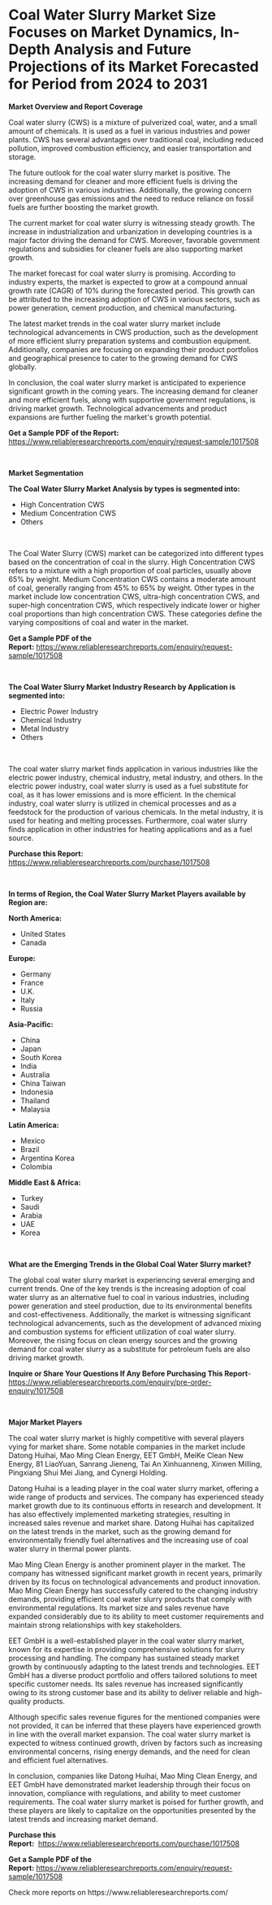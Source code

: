 <p><h1>Coal Water Slurry Market Size Focuses on Market Dynamics, In-Depth Analysis and Future Projections of its Market Forecasted for Period from 2024 to 2031</h1></p><p><strong>Market Overview and Report Coverage</strong></p>
<p><p>Coal water slurry (CWS) is a mixture of pulverized coal, water, and a small amount of chemicals. It is used as a fuel in various industries and power plants. CWS has several advantages over traditional coal, including reduced pollution, improved combustion efficiency, and easier transportation and storage.</p><p>The future outlook for the coal water slurry market is positive. The increasing demand for cleaner and more efficient fuels is driving the adoption of CWS in various industries. Additionally, the growing concern over greenhouse gas emissions and the need to reduce reliance on fossil fuels are further boosting the market growth.</p><p>The current market for coal water slurry is witnessing steady growth. The increase in industrialization and urbanization in developing countries is a major factor driving the demand for CWS. Moreover, favorable government regulations and subsidies for cleaner fuels are also supporting market growth.</p><p>The market forecast for coal water slurry is promising. According to industry experts, the market is expected to grow at a compound annual growth rate (CAGR) of 10% during the forecasted period. This growth can be attributed to the increasing adoption of CWS in various sectors, such as power generation, cement production, and chemical manufacturing.</p><p>The latest market trends in the coal water slurry market include technological advancements in CWS production, such as the development of more efficient slurry preparation systems and combustion equipment. Additionally, companies are focusing on expanding their product portfolios and geographical presence to cater to the growing demand for CWS globally.</p><p>In conclusion, the coal water slurry market is anticipated to experience significant growth in the coming years. The increasing demand for cleaner and more efficient fuels, along with supportive government regulations, is driving market growth. Technological advancements and product expansions are further fueling the market's growth potential.</p></p>
<p><strong>Get a Sample PDF of the Report:</strong> <a href="https://www.reliableresearchreports.com/enquiry/request-sample/1017508">https://www.reliableresearchreports.com/enquiry/request-sample/1017508</a></p>
<p>&nbsp;</p>
<p><strong>Market Segmentation</strong></p>
<p><strong>The Coal Water Slurry Market Analysis by types is segmented into:</strong></p>
<p><ul><li>High Concentration CWS</li><li>Medium Concentration CWS</li><li>Others</li></ul></p>
<p>&nbsp;</p>
<p><p>The Coal Water Slurry (CWS) market can be categorized into different types based on the concentration of coal in the slurry. High Concentration CWS refers to a mixture with a high proportion of coal particles, usually above 65% by weight. Medium Concentration CWS contains a moderate amount of coal, generally ranging from 45% to 65% by weight. Other types in the market include low concentration CWS, ultra-high concentration CWS, and super-high concentration CWS, which respectively indicate lower or higher coal proportions than high concentration CWS. These categories define the varying compositions of coal and water in the market.</p></p>
<p><strong>Get a Sample PDF of the Report:</strong>&nbsp;<a href="https://www.reliableresearchreports.com/enquiry/request-sample/1017508">https://www.reliableresearchreports.com/enquiry/request-sample/1017508</a></p>
<p>&nbsp;</p>
<p><strong>The Coal Water Slurry Market Industry Research by Application is segmented into:</strong></p>
<p><ul><li>Electric Power Industry</li><li>Chemical Industry</li><li>Metal Industry</li><li>Others</li></ul></p>
<p>&nbsp;</p>
<p><p>The coal water slurry market finds application in various industries like the electric power industry, chemical industry, metal industry, and others. In the electric power industry, coal water slurry is used as a fuel substitute for coal, as it has lower emissions and is more efficient. In the chemical industry, coal water slurry is utilized in chemical processes and as a feedstock for the production of various chemicals. In the metal industry, it is used for heating and melting processes. Furthermore, coal water slurry finds application in other industries for heating applications and as a fuel source.</p></p>
<p><strong>Purchase this Report:</strong>&nbsp; <a href="https://www.reliableresearchreports.com/purchase/1017508">https://www.reliableresearchreports.com/purchase/1017508</a></p>
<p>&nbsp;</p>
<p><strong>In terms of Region, the Coal Water Slurry Market Players available by Region are:</strong></p>
<p>
    <p> <strong> North America: </strong>
        <ul>
            <li>United States</li>
            <li>Canada</li>
        </ul>
        </p> 
    <p> <strong> Europe: </strong>
        <ul>
            <li>Germany</li>
            <li>France</li>
            <li>U.K.</li>
            <li>Italy</li>
            <li>Russia</li>
        </ul>
        </p> 
    <p> <strong> Asia-Pacific: </strong>
        <ul>
            <li>China</li>
            <li>Japan</li>
            <li>South Korea</li>
            <li>India</li>
            <li>Australia</li>
            <li>China Taiwan</li>
            <li>Indonesia</li>
            <li>Thailand</li>
            <li>Malaysia</li>
        </ul>
        </p> 
    <p> <strong> Latin America: </strong>
        <ul>
            <li>Mexico</li>
            <li>Brazil</li>
            <li>Argentina Korea</li>
            <li>Colombia</li>
        </ul>
        </p> 
    <p> <strong> Middle East & Africa: </strong>
        <ul>
            <li>Turkey</li>
            <li>Saudi</li>
            <li>Arabia</li>
            <li>UAE</li>
            <li>Korea</li>
        </ul>
    </p>
    </p>
<p>&nbsp;</p>
<p><strong>What are the Emerging Trends in the Global Coal Water Slurry market?</strong></p>
<p><p>The global coal water slurry market is experiencing several emerging and current trends. One of the key trends is the increasing adoption of coal water slurry as an alternative fuel to coal in various industries, including power generation and steel production, due to its environmental benefits and cost-effectiveness. Additionally, the market is witnessing significant technological advancements, such as the development of advanced mixing and combustion systems for efficient utilization of coal water slurry. Moreover, the rising focus on clean energy sources and the growing demand for coal water slurry as a substitute for petroleum fuels are also driving market growth.</p></p>
<p><strong>Inquire or Share Your Questions If Any Before Purchasing This Report</strong>- <a href="https://www.reliableresearchreports.com/enquiry/pre-order-enquiry/1017508">https://www.reliableresearchreports.com/enquiry/pre-order-enquiry/1017508</a></p>
<p>&nbsp;</p>
<p><strong>Major Market Players</strong></p>
<p><p>The coal water slurry market is highly competitive with several players vying for market share. Some notable companies in the market include Datong Huihai, Mao Ming Clean Energy, EET GmbH, MeiKe Clean New Energy, 81 LiaoYuan, Sanrang Jieneng, Tai An Xinhuanneng, Xinwen Milling, Pingxiang Shui Mei Jiang, and Cynergi Holding.</p><p>Datong Huihai is a leading player in the coal water slurry market, offering a wide range of products and services. The company has experienced steady market growth due to its continuous efforts in research and development. It has also effectively implemented marketing strategies, resulting in increased sales revenue and market share. Datong Huihai has capitalized on the latest trends in the market, such as the growing demand for environmentally friendly fuel alternatives and the increasing use of coal water slurry in thermal power plants.</p><p>Mao Ming Clean Energy is another prominent player in the market. The company has witnessed significant market growth in recent years, primarily driven by its focus on technological advancements and product innovation. Mao Ming Clean Energy has successfully catered to the changing industry demands, providing efficient coal water slurry products that comply with environmental regulations. Its market size and sales revenue have expanded considerably due to its ability to meet customer requirements and maintain strong relationships with key stakeholders.</p><p>EET GmbH is a well-established player in the coal water slurry market, known for its expertise in providing comprehensive solutions for slurry processing and handling. The company has sustained steady market growth by continuously adapting to the latest trends and technologies. EET GmbH has a diverse product portfolio and offers tailored solutions to meet specific customer needs. Its sales revenue has increased significantly owing to its strong customer base and its ability to deliver reliable and high-quality products.</p><p>Although specific sales revenue figures for the mentioned companies were not provided, it can be inferred that these players have experienced growth in line with the overall market expansion. The coal water slurry market is expected to witness continued growth, driven by factors such as increasing environmental concerns, rising energy demands, and the need for clean and efficient fuel alternatives.</p><p>In conclusion, companies like Datong Huihai, Mao Ming Clean Energy, and EET GmbH have demonstrated market leadership through their focus on innovation, compliance with regulations, and ability to meet customer requirements. The coal water slurry market is poised for further growth, and these players are likely to capitalize on the opportunities presented by the latest trends and increasing market demand.</p></p>
<p><strong>Purchase this Report:</strong>&nbsp;&nbsp;<a href="https://www.reliableresearchreports.com/purchase/1017508">https://www.reliableresearchreports.com/purchase/1017508</a></p>
<p></p>
<p><strong>Get a Sample PDF of the Report:</strong>&nbsp;<a href="https://www.reliableresearchreports.com/enquiry/request-sample/1017508">https://www.reliableresearchreports.com/enquiry/request-sample/1017508</a></p>
<p>Check more reports on https://www.reliableresearchreports.com/</p>